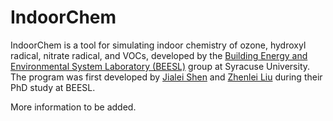 # IndoorChem
IndoorChem is a tool for simulating indoor chemistry of ozone, hydroxyl radical, nitrate radical, and VOCs, developed by the [Building Energy and Environmental System Laboratory (BEESL)](https://beesl.syr.edu) group at Syracuse University. The program was first developed by [Jialei Shen](http://jialeishen.com) and [Zhenlei Liu](https://www.researchgate.net/profile/Zhenlei-Liu-3) during their PhD study at BEESL.

More information to be added.
